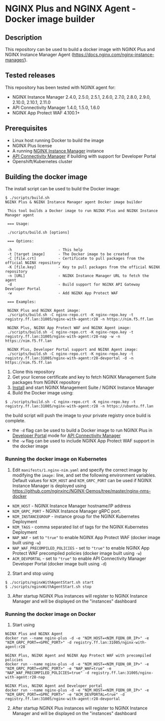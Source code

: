 # NGINX Plus and NGINX Agent - Docker image builder

## Description

This repository can be used to build a docker image with NGINX Plus and NGINX Instance Manager Agent (https://docs.nginx.com/nginx-instance-manager/).

## Tested releases

This repository has been tested with NGINX agent for:

- NGINX Instance Manager 2.4.0, 2.5.0, 2.5.1, 2.6.0, 2.7.0, 2.8.0, 2.9.0, 2.10.0, 2.10.1, 2.11.0
- API Connectivity Manager 1.4.0, 1.5.0, 1.6.0
- NGINX App Protect WAF 4.100.1+

## Prerequisites

- Linux host running Docker to build the image
- NGINX Plus license
- A running [NGINX Instance Manager](https://docs.nginx.com/nginx-instance-manager/) instance
- [API Connectivity Manager](https://docs.nginx.com/nginx-management-suite/acm/about/architecture/) if building with support for Developer Portal
- Openshift/Kubernetes cluster

## Building the docker image

The install script can be used to build the Docker image:

```
$ ./scripts/build.sh 
NGINX Plus & NGINX Instance Manager agent Docker image builder

 This tool builds a Docker image to run NGINX Plus and NGINX Instance Manager agent

 === Usage:

 ./scripts/build.sh [options]

 === Options:

 -h                     - This help
 -t [target image]      - The Docker image to be created
 -C [file.crt]          - Certificate to pull packages from the official NGINX repository
 -K [file.key]          - Key to pull packages from the official NGINX repository
 -n [URL]               - NGINX Instance Manager URL to fetch the agent
 -d                     - Build support for NGINX API Gateway Developer Portal
 -w                     - Add NGINX App Protect WAF

 === Examples:

 NGINX Plus and NGINX Agent image:
 ./scripts/build.sh -C nginx-repo.crt -K nginx-repo.key -t registry.ff.lan:31005/nginx-with-agent:r28 -n https://nim.f5.ff.lan

 NGINX Plus, NGINX App Protect WAF and NGINX Agent image:
 ./scripts/build.sh -C nginx-repo.crt -K nginx-repo.key -t registry.ff.lan:31005/nginx-with-agent:r28-nap -w -n https://nim.f5.ff.lan

 NGINX Plus, Developer Portal support and NGINX Agent image:
 ./scripts/build.sh -C nginx-repo.crt -K nginx-repo.key -t registry.ff.lan:31005/nginx-with-agent:r28-devportal -d -n https://nim.f5.ff.lan 
```

1. Clone this repository
2. Get your license certificate and key to fetch NGINX Management Suite packages from NGINX repository
3. [Install](https://docs.nginx.com/nginx-management-suite/) and start NGINX Management Suite / NGINX Instance Manager
4. Build the Docker image using:

```
$ ./scripts/build.sh -C nginx-repo.crt -K nginx-repo.key -t registry.ff.lan:31005/nginx-with-agent:r28 -n https://ubuntu.ff.lan
```

the build script will push the image to your private registry once build is complete.

- the `-d` flag can be used to build a Docker image to run NGINX Plus in [Developer Portal](https://docs.nginx.com/nginx-management-suite/admin-guides/installation/on-prem/install-guide/#install-developer-portal) mode for [API Connectivity Manager](https://docs.nginx.com/nginx-management-suite/acm/about/architecture/)
- the `-w` flag can be used to include NGINX App Protect WAF support in the docker image

### Running the docker image on Kubernetes

1. Edit `manifests/1.nginx-nim.yaml` and specify the correct image by modifying the `image:` line, and set the following environment variables. Default values for `NIM_HOST` and `NIM_GRPC_PORT` can be used if NGINX Instance Manager is deployed using https://github.com/nginxinc/NGINX-Demos/tree/master/nginx-nms-docker
  - `NIM_HOST` - NGINX Instance Manager hostname/IP address
  - `NIM_GRPC_PORT` - NGINX Instance Manager gRPC port.
  - `NIM_INSTANCEGROUP` - instance group for the NGINX Kubernetes Deployment
  - `NIM_TAGS` - comma separated list of tags for the NGINX Kubernetes Deployment
  - `NAP_WAF` - set to `"true"` to enable NGINX App Protect WAF (docker image built using `-w`)
  - `NAP_WAF_PRECOMPILED_POLICIES` - set to `"true"` to enable NGINX App Protect WAF precompiled policies (docker image built using `-w`)
  - `ACM_DEVPORTAL` - set to `"true"` to enable API Connectivity Manager Developer Portal (docker image built using `-d`)

2. Start and stop using

```
$ ./scripts/nginxWithAgentStart.sh start
$ ./scripts/nginxWithAgentStart.sh stop
```

3. After startup NGINX Plus instances will register to NGINX Instance Manager and will be displayed on the "instances" dashboard

### Running the docker image on Docker

1. Start using

```
NGINX Plus and NGINX Agent
docker run --name nginx-plus -d -e "NIM_HOST=<NIM_FQDN_OR_IP>" -e "NIM_GRPC_PORT=<GPRC_PORT>" -d registry.ff.lan:31005/nginx-with-agent:r28

NGINX Plus, NGINX Agent and NGINX App Protect WAF with precompiled policies
docker run --name nginx-plus -d -e "NIM_HOST=<NIM_FQDN_OR_IP>" -e "NIM_GRPC_PORT=<GPRC_PORT>" -e "NAP_WAF=true" -e "NAP_WAF_PRECOMPILED_POLICIES=true" -d registry.ff.lan:31005/nginx-with-agent:r28-nap

NGINX Plus, NGINX Agent and Developer portal
docker run --name nginx-plus -d -e "NIM_HOST=<NIM_FQDN_OR_IP>" -e "NIM_GRPC_PORT=<GPRC_PORT>" -e "ACM_DEVPORTAL=true" -d registry.ff.lan:31005/nginx-with-agent:r28-devportal
```

2. After startup NGINX Plus instances will register to NGINX Instance Manager and will be displayed on the "instances" dashboard
